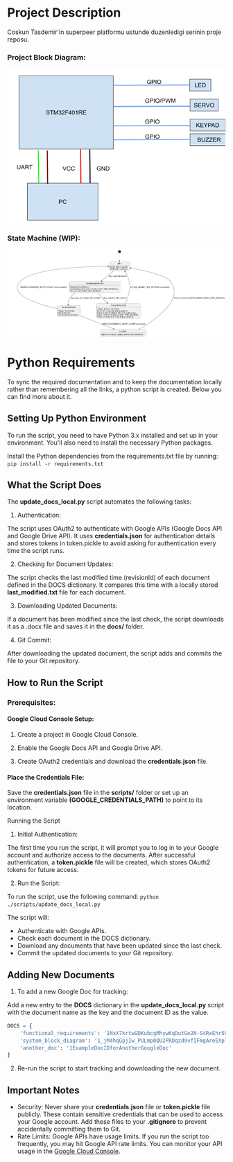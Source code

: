# Project Description

Coskun Tasdemir'in  superpeer platformu ustunde  duzenledigi serinin proje reposu.

### Project Block Diagram:
![Project Block Diagram](./docs/assets/project_block_diagram.png)

### State Machine (WIP):
![Project State Machine](./docs/assets/state_machine.png)

# Python Requirements
To sync the required documentation and to keep the documentation locally rather than remembering all the links, a python script is created. Below you can find more about it.
## Setting Up Python Environment
To run the script, you need to have Python 3.x installed and set up in your environment. You'll also need to install the necessary Python packages.

Install the Python dependencies from the requirements.txt file by running:
`pip install -r requirements.txt`

## What the Script Does
The **update_docs_local.py** script automates the following tasks:

 1. Authentication:

The script uses OAuth2 to authenticate with Google APIs (Google Docs API and Google Drive API).
It uses **credentials.json** for authentication details and stores tokens in token.pickle to avoid asking for authentication every time the script runs.

 2. Checking for Document Updates:

The script checks the last modified time (revisionId) of each document defined in the DOCS dictionary.
It compares this time with a locally stored **last_modified.txt** file for each document.

 3. Downloading Updated Documents:

If a document has been modified since the last check, the script downloads it as a .docx file and saves it in the **docs/** folder.

 4. Git Commit:

After downloading the updated document, the script adds and commits the file to your Git repository.

## How to Run the Script
### Prerequisites:
#### Google Cloud Console Setup:
1. Create a project in Google Cloud Console.

2. Enable the Google Docs API and Google Drive API.

3. Create OAuth2 credentials and download the **credentials.json** file.

#### Place the Credentials File:
Save the **credentials.json** file in the **scripts/** folder or set up an environment variable **(GOOGLE_CREDENTIALS_PATH)** to point to its location.

Running the Script
1. Initial Authentication:

The first time you run the script, it will prompt you to log in to your Google account and authorize access to the documents. After successful authentication, a **token.pickle** file will be created, which stores OAuth2 tokens for future access.

2. Run the Script:

To run the script, use the following command: `python ./scripts/update_docs_local.py`

The script will:

* Authenticate with Google APIs.
* Check each document in the DOCS dictionary.
* Download any documents that have been updated since the last check.
* Commit the updated documents to your Git repository.

## Adding New Documents
1. To add a new Google Doc for tracking:

Add a new entry to the **DOCS** dictionary in the **update_docs_local.py** script with the document name as the key and the document ID as the value.

```python
DOCS = {
    'functional_requirements': '1NxX7krtwGDKubcgMhywKqDutGe2N-S4RxEhr5U7UBcQ',
    'system_block_diagram': '1_jM4hqGpjIw_PULmp0QU2PRDqzd9vfIFmgAreEXpT6Y',
    'another_doc': '1ExampleDocIDforAnotherGoogleDoc'
}
```
2. Re-run the script to start tracking and downloading the new document.

## Important Notes
* Security:
Never share your **credentials.json** file or **token.pickle** file publicly. These contain sensitive credentials that can be used to access your Google account.
Add these files to your **.gitignore** to prevent accidentally committing them to Git.
* Rate Limits:
Google APIs have usage limits. If you run the script too frequently, you may hit Google API rate limits. You can monitor your API usage in the [Google Cloud Console](https://console.cloud.google.com).
